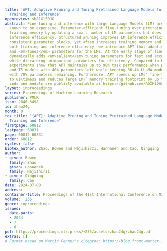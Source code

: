 ```yaml
---
title: 'APT: Adaptive Pruning and Tuning Pretrained Language Models for Efficient
  Training and Inference'
openreview: sb81Xl50JG
abstract: Fine-tuning and inference with large Language Models (LM) are generally
  known to be expensive. Parameter-efficient fine-tuning over pretrained LMs reduces
  training memory by updating a small number of LM parameters but does not improve
  inference efficiency. Structured pruning improves LM inference efficiency by removing
  consistent parameter blocks, yet often increases training memory and time. To improve
  both training and inference efficiency, we introduce APT that adaptively <em>prunes</em>
  and <em>tunes</em> parameters for the LMs. At the early stage of fine-tuning, APT
  dynamically adds <em>salient</em> tuning parameters for fast and accurate convergence
  while discarding unimportant parameters for efficiency. Compared to baselines, our
  experiments show that APT maintains up to 98% task performance when pruning RoBERTa
  and T5 models with 40% parameters left while keeping 86.4% LLaMA models’ performance
  with 70% parameters remaining. Furthermore, APT speeds up LMs’ fine-tuning by up
  to 8$\times$ and reduces large LMs’ memory training footprint by up to 70%. Our
  code and models are publicly available at https://github.com/ROIM1998/APT.
layout: inproceedings
series: Proceedings of Machine Learning Research
publisher: PMLR
issn: 2640-3498
id: zhao24g
month: 0
tex_title: "{APT}: Adaptive Pruning and Tuning Pretrained Language Models for Efficient
  Training and Inference"
firstpage: 60812
lastpage: 60831
page: 60812-60831
order: 60812
cycles: false
bibtex_author: Zhao, Bowen and Hajishirzi, Hannaneh and Cao, Qingqing
author:
- given: Bowen
  family: Zhao
- given: Hannaneh
  family: Hajishirzi
- given: Qingqing
  family: Cao
date: 2024-07-08
address:
container-title: Proceedings of the 41st International Conference on Machine Learning
volume: '235'
genre: inproceedings
issued:
  date-parts:
  - 2024
  - 7
  - 8
pdf: https://proceedings.mlr.press/v235/assets/zhao24g/zhao24g.pdf
extras: []
# Format based on Martin Fenner's citeproc: https://blog.front-matter.io/posts/citeproc-yaml-for-bibliographies/
---
```

